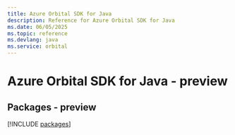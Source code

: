 ```yaml
---
title: Azure Orbital SDK for Java
description: Reference for Azure Orbital SDK for Java
ms.date: 06/05/2025
ms.topic: reference
ms.devlang: java
ms.service: orbital
---
```

# Azure Orbital SDK for Java - preview
## Packages - preview
[!INCLUDE [packages](orbital-index.md)]